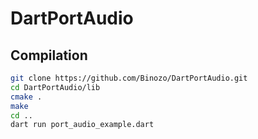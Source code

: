 # DartPortAudio

## Compilation
```bash
git clone https://github.com/Binozo/DartPortAudio.git
cd DartPortAudio/lib
cmake .
make
cd ..
dart run port_audio_example.dart
```